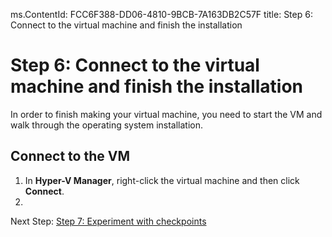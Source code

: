 ms.ContentId: FCC6F388-DD06-4810-9BCB-7A163DB2C57F
title: Step 6: Connect to the virtual machine and finish the installation

# Step 6: Connect to the virtual machine and finish the installation #

In order to finish making your virtual machine, you need to start the VM and walk through the operating system installation.

## Connect to the VM ##
1. In **Hyper-V Manager**, right-click the virtual machine and then click **Connect**. 
2. <!-- VMConnect is broken in my build -->


Next Step:
[Step 7: Experiment with checkpoints](step7)
